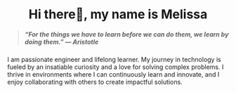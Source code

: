 <h1 align="center"> Hi there👋, my name is Melissa </h1>

> ##### “For the things we have to learn before we can do them, we learn by doing them.” ― Aristotle


I am passionate engineer and lifelong learner. My journey in technology is fueled by an insatiable curiosity and a love for solving complex problems. I thrive in environments where I can continuously learn and innovate, and I enjoy collaborating with others to create impactful solutions.

